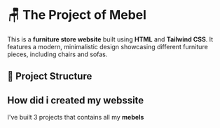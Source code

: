 # 🪑 The Project of Mebel

This is a **furniture store website** built using **HTML** and **Tailwind CSS**. It features a modern, minimalistic design showcasing different furniture pieces, including chairs and sofas.

## 📂 Project Structure

## How did i created my webssite
I've built 3 projects that contains all my **mebels**